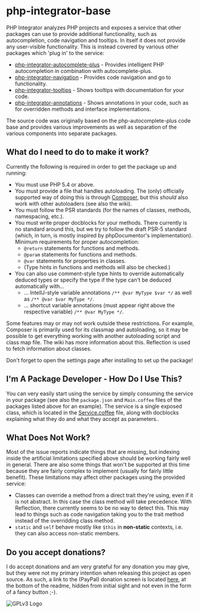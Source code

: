 # php-integrator-base

PHP Integrator analyzes PHP projects and exposes a service that other packages can use to provide additional functionality, such as autocompletion, code navigation and tooltips. In itself it does
not provide any user-visible functionality. This is instead covered by various other packages which
'plug in' to the service:
  * [php-integrator-autocomplete-plus](https://github.com/Gert-dev/php-integrator-autocomplete-plus) - Provides intelligent PHP autocompletion in combination with autocomplete-plus.
  * [php-integrator-navigation](https://github.com/Gert-dev/php-integrator-navigation) - Provides code navigation and go to functionality.
  * [php-integrator-tooltips](https://github.com/Gert-dev/php-integrator-tooltips) - Shows tooltips with documentation for your code.
  * [php-integrator-annotations](https://github.com/Gert-dev/php-integrator-annotations) - Shows annotations in your code, such as for overridden methods and interface implementations.

The source code was originally based on the php-autocomplete-plus code base and provides various
improvements as well as separation of the various components into separate packages.

## What do I need to do to make it work?
Currently the following is required in order to get the package up and running:
  * You must use PHP 5.4 or above.
  * You must provide a file that handles autoloading. The (only) officially supported way of doing this is through [Composer](https://getcomposer.org/), but this *should* also work with other autoloaders (see also the wiki).
  * You must follow the PSR standards (for the names of classes, methods, namespacing, etc.).
  * You must write proper docblocks for your methods. There currently is no standard around this, but we try to follow the draft PSR-5 standard (which, in turn, is mostly inspired by phpDocumentor's implementation). Minimum requirements for proper autocompletion:
    * `@return` statements for functions and methods.
    * `@param` statements for functions and methods.
    * `@var` statements for properties in classes.
    * (Type hints in functions and methods will also be checked.)
  * You can also use comment-style type hints to override automatically deduced types or specify the type if the type can't be deduced automatically with...
    * ... IntellJ-style variable annotations `/** @var MyType $var */` as well as `/** @var $var MyType */`.
    * ... shortcut variable annotations (must appear right above the respective variable) `/** @var MyType */`.

Some features may or may not work outside these restrictions. For example, Composer is primarily used for its classmap and autoloading, so it may be possible to get everything working with another autoloading script and class map file. The wiki has more information about this. Reflection is used to fetch information about classes.

Don't forget to open the settings page after installing to set up the package!

## I'm A Package Developer - How Do I Use This?
You can very easily start using the service by simply consuming the service in your package (see also the `package.json` and `Main.coffee` files of the packages listed above for an example). The service is a single exposed class, which is located in the [Service.coffee](https://github.com/Gert-dev/php-integrator-base/blob/master/lib/Service.coffee) file, along with docblocks explaining what they do and what they accept as parameters..

## What Does Not Work?
Most of the issue reports indicate things that are missing, but indexing inside the artificial limitations specified above should be working fairly well in general. There are also some things that won't be supported at this time because they are fairly complex to implement (usually for fairly little benefit).
These limitations may affect other packages using the provided service:

  * Classes can override a method from a direct trait they're using, even if it is not abstract. In this case the class method will take precedence. With Reflection, there currently seems to be no way to detect this. This may lead to things such as code navigation taking you to the trait method instead of the overridding class method.
  * `static` and `self` behave mostly like `$this` in **non-static** contexts, i.e. they can also access non-static members.

## Do you accept donations?
I do accept donations and am very grateful for any donation you may give, but they were not my primary intention when releasing this project as open source. As such, a link to the (PayPal) donation screen is located [here](https://www.paypal.com/cgi-bin/webscr?cmd=_s-xclick&hosted_button_id=YKTNLZCRHMRTJ), at the bottom of the readme, hidden from initial sight and not even in the form of a fancy button ;-).

![GPLv3 Logo](http://gplv3.fsf.org/gplv3-127x51.png)
